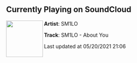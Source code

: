 ## Currently Playing on SoundCloud

[<img align="left" width="100" src="https://i1.sndcdn.com/artworks-pECDziJSpVbIlXlu-pKAoKg-t500x500.jpg">](https://soundcloud.com/sm1lo/sm1lo-about-you-1)

**Artist**: SM1LO 

**Track**: SM1LO - About You

Last updated at 05/20/2021 21:06
